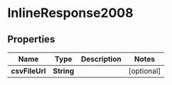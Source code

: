 

# InlineResponse2008


## Properties

| Name | Type | Description | Notes |
|------------ | ------------- | ------------- | -------------|
|**csvFileUrl** | **String** |  |  [optional] |



